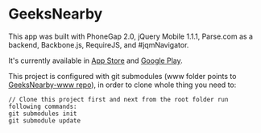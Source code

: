 GeeksNearby
===========

This app was built with PhoneGap 2.0, jQuery Mobile 1.1.1, Parse.com as a backend, Backbone.js, RequireJS, and #jqmNavigator.

It's currently available in [App Store](https://itunes.apple.com/my/app/geeksnearby/id546032335?mt=8) and [Google Play](https://play.google.com/store/apps/details?id=me.outof.geeksnearby).

This project is configured with git submodules (www folder points to [GeeksNearby-www repo](https://github.com/pwalczyszyn/GeeksNearby-www)), in order to clone whole thing you need to:

    // Clone this project first and next from the root folder run following commands:
    git submodules init
    git submodule update
